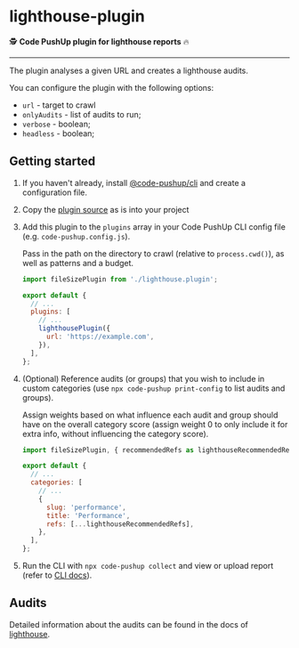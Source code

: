 # lighthouse-plugin

🕵️ **Code PushUp plugin for lighthouse reports** 🔥

---

The plugin analyses a given URL and creates a lighthouse audits.

You can configure the plugin with the following options:

- `url` - target to crawl
- `onlyAudits` - list of audits to run;
- `verbose` - boolean;
- `headless` - boolean;

## Getting started

1. If you haven't already, install [@code-pushup/cli](../cli/README.md) and create a configuration file.

2. Copy the [plugin source](../lighthouse) as is into your project

3. Add this plugin to the `plugins` array in your Code PushUp CLI config file (e.g. `code-pushup.config.js`).

   Pass in the path on the directory to crawl (relative to `process.cwd()`), as well as patterns and a budget.

   ```js
   import fileSizePlugin from './lighthouse.plugin';

   export default {
     // ...
     plugins: [
       // ...
       lighthousePlugin({
         url: 'https://example.com',
       }),
     ],
   };
   ```

4. (Optional) Reference audits (or groups) that you wish to include in custom categories (use `npx code-pushup print-config` to list audits and groups).

   Assign weights based on what influence each audit and group should have on the overall category score (assign weight 0 to only include it for extra info, without influencing the category score).

   ```js
   import fileSizePlugin, { recommendedRefs as lighthouseRecommendedRefs } from './lighthouse.plugin';

   export default {
     // ...
     categories: [
       // ...
       {
         slug: 'performance',
         title: 'Performance',
         refs: [...lighthouseRecommendedRefs],
       },
     ],
   };
   ```

5. Run the CLI with `npx code-pushup collect` and view or upload report (refer to [CLI docs](../cli/README.md)).

## Audits

Detailed information about the audits can be found in the docs of [lighthouse](@TODO).
